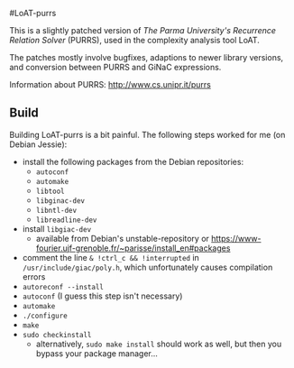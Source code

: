 #LoAT-purrs

This is a slightly patched version of _The Parma University's Recurrence Relation Solver_ (PURRS), used in the complexity analysis tool LoAT.

The patches mostly involve bugfixes, adaptions to newer library versions, and conversion between PURRS and GiNaC expressions.

Information about PURRS: <http://www.cs.unipr.it/purrs>

## Build

Building LoAT-purrs is a bit painful. The following steps worked for me (on Debian Jessie):

* install the following packages from the Debian repositories:
  * `autoconf`
  * `automake`
  * `libtool`
  * `libginac-dev`
  * `libntl-dev`
  * `libreadline-dev`
* install `libgiac-dev`
  * available from Debian's unstable-repository or https://www-fourier.ujf-grenoble.fr/~parisse/install_en#packages
* comment the line `& !ctrl_c && !interrupted` in `/usr/include/giac/poly.h`, which unfortunately causes compilation errors
* `autoreconf --install`
* `autoconf` (I guess this step isn't necessary)
* `automake`
* `./configure`
* `make`
* `sudo checkinstall`
  * alternatively, `sudo make install` should work as well, but then you bypass your package manager...
 
